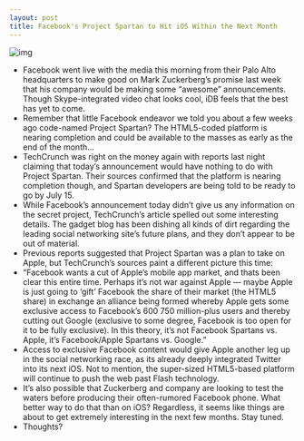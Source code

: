 ```yaml
---
layout: post
title: Facebook's Project Spartan to Hit iOS Within the Next Month
---
```

![img](http://media.idownloadblog.com/wp-content/uploads/2011/06/THIS-IS-FACEBOOK-e1308249673876.png)
* Facebook went live with the media this morning from their Palo Alto headquarters to make good on Mark Zuckerberg’s promise last week that his company would be making some “awesome” announcements. Though Skype-integrated video chat looks cool, iDB feels that the best has yet to come.
* Remember that little Facebook endeavor we told you about a few weeks ago code-named Project Spartan? The HTML5-coded platform is nearing completion and could be available to the masses as early as the end of the month… 
* TechCrunch was right on the money again with reports last night claiming that today’s announcement would have nothing to do with Project Spartan. Their sources confirmed that the platform is nearing completion though, and Spartan developers are being told to be ready to go by July 15.
* While Facebook’s announcement today didn’t give us any information on the secret project, TechCrunch’s article spelled out some interesting details. The gadget blog has been dishing all kinds of dirt regarding the leading social networking site’s future plans, and they don’t appear to be out of material.
* Previous reports suggested that Project Spartan was a plan to take on Apple, but TechCrunch’s sources paint a different picture this time:
* “Facebook wants a cut of Apple’s mobile app market, and thats been clear this entire time. Perhaps it’s not war against Apple — maybe Apple is just going to ‘gift’ Facebook the share of their market (the HTML5 share) in exchange an alliance being formed whereby Apple gets some exclusive access to Facebook’s 600 750 million-plus users and thereby cutting out Google (exclusive to some degree, Facebook is too open for it to be fully exclusive). In this theory, it’s not Facebook Spartans vs. Apple, it’s Facebook/Apple Spartans vs. Google.”
* Access to exclusive Facebook content would give Apple another leg up in the social networking race, as its already deeply integrated Twitter into its next iOS. Not to mention, the super-sized HTML5-based platform will continue to push the web past Flash technology.
* It’s also possible that Zuckerberg and company are looking to test the waters before producing their often-rumored Facebook phone. What better way to do that than on iOS? Regardless, it seems like things are about to get extremely interesting in the next few months. Stay tuned.
* Thoughts?

